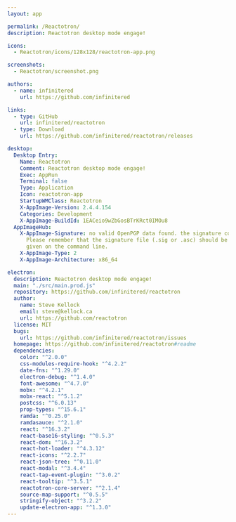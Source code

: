```yaml
---
layout: app

permalink: /Reactotron/
description: Reactotron desktop mode engage!

icons:
  - Reactotron/icons/128x128/reactotron-app.png

screenshots:
  - Reactotron/screenshot.png

authors:
  - name: infinitered
    url: https://github.com/infinitered

links:
  - type: GitHub
    url: infinitered/reactotron
  - type: Download
    url: https://github.com/infinitered/reactotron/releases

desktop:
  Desktop Entry:
    Name: Reactotron
    Comment: Reactotron desktop mode engage!
    Exec: AppRun
    Terminal: false
    Type: Application
    Icon: reactotron-app
    StartupWMClass: Reactotron
    X-AppImage-Version: 2.4.4.154
    Categories: Development
    X-AppImage-BuildId: 1EACeio9wZbGosBTrKRct0IMOu8
  AppImageHub:
    X-AppImage-Signature: no valid OpenPGP data found. the signature could not be verified.
      Please remember that the signature file (.sig or .asc) should be the first file
      given on the command line.
    X-AppImage-Type: 2
    X-AppImage-Architecture: x86_64

electron:
  description: Reactotron desktop mode engage!
  main: "./src/main.prod.js"
  repository: https://github.com/infinitered/reactotron
  author:
    name: Steve Kellock
    email: steve@kellock.ca
    url: https://github.com/reactotron
  license: MIT
  bugs:
    url: https://github.com/infinitered/reactotron/issues
  homepage: https://github.com/infinitered/reactotron#readme
  dependencies:
    color: "^2.0.0"
    css-modules-require-hook: "^4.2.2"
    date-fns: "^1.29.0"
    electron-debug: "^1.4.0"
    font-awesome: "^4.7.0"
    mobx: "^4.2.1"
    mobx-react: "^5.1.2"
    postcss: "^6.0.13"
    prop-types: "^15.6.1"
    ramda: "^0.25.0"
    ramdasauce: "^2.1.0"
    react: "^16.3.2"
    react-base16-styling: "^0.5.3"
    react-dom: "^16.3.2"
    react-hot-loader: "^4.3.12"
    react-icons: "^2.2.7"
    react-json-tree: "^0.11.0"
    react-modal: "^3.4.4"
    react-tap-event-plugin: "^3.0.2"
    react-tooltip: "^3.5.1"
    reactotron-core-server: "^2.1.4"
    source-map-support: "^0.5.5"
    stringify-object: "^3.2.2"
    update-electron-app: "^1.3.0"
---
```

